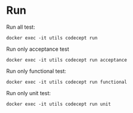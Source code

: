 # Run

Run all test:
```
docker exec -it utils codecept run
```

Run only acceptance test
```
docker exec -it utils codecept run acceptance
```

Run only functional test:
```
docker exec -it utils codecept run functional
```

Run only unit test:
```
docker exec -it utils codecept run unit
```
